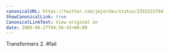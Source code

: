 ```yaml
---
canonicalURL: https://twitter.com/jmjordan/status/2355322704
ShowCanonicalLink: true
CanonicalLinkText: View original on
date: 2009-06-27T04:56:42+00:00
---
```

Transformers 2. #fail